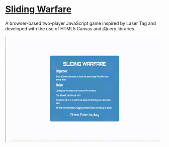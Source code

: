 # [Sliding Warfare][link]
[link]: https://davinism.github.io/SlidingWarfare/

A browser-based two-player JavaScript game inspired by Laser Tag and developed with the use of HTML5 Canvas and jQuery libraries.

![Gameplay GIF](docs/sliding_warfare.gif)
